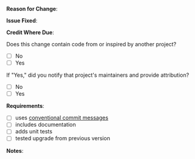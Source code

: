 <!-- Thank you for helping AKS Engine with a pull request!
Use conventional commit messages, such as
  feat: add a knob to the frobnitz
or
  fix: repair hole in wumpus
And read this for faster PR reviews: https://github.com/kubernetes/community/blob/master/contributors/guide/pull-requests.md#best-practices-for-faster-reviews -->

**Reason for Change**:
<!-- What does this PR improve or fix in AKS Engine? -->


**Issue Fixed**:
<!-- If this PR fixes GitHub issue 1234, add "Fixes #1234" to the next line. -->

**Credit Where Due**:

Does this change contain code from or inspired by another project?

- [ ] No
- [ ] Yes

If "Yes," did you notify that project's maintainers and provide attribution?

- [ ] No
- [ ] Yes

**Requirements**:
<!-- Put an "X" character inside the brackets of each completed task. Some may be optional depending on the PR. -->

- [ ] uses [conventional commit messages](https://www.conventionalcommits.org/)
  <!-- Common commit types:
        build: Build 🏭
        chore: Maintenance 🔧
        ci: Continuous Integration 💜
        docs: Documentation 📘
        feat: Features 🌈
        fix: Bug Fixes 🐞
        perf: Performance Improvements 🚀
        refactor: Code Refactoring 💎
        revert: Revert Change ◀️
        style: Code Style 🎶
        security: Security Fix 🛡️
        test: Testing 💚 -->
- [ ] includes documentation
- [ ] adds unit tests
- [ ] tested upgrade from previous version

**Notes**:

